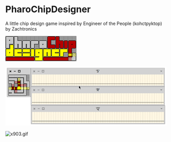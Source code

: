 # PharoChipDesigner
A little chip design game inspired by Engineer of the People (kohctpyktop) by Zachtronics

![PharoChipDesigner.png](graphics/PharoChipDesigner.png)

![PharoChipDesigner.gif](graphics/PharoChipDesigner.gif)

![x903.gif](graphics/x903.gif)
